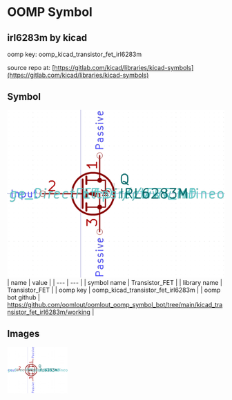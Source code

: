 # OOMP Symbol  
## irl6283m  by kicad  
  
oomp key: oomp_kicad_transistor_fet_irl6283m  
  
source repo at: [https://gitlab.com/kicad/libraries/kicad-symbols](https://gitlab.com/kicad/libraries/kicad-symbols)  
## Symbol  
  
[![working.png](working_600.png)](working.png)  
| name | value | 
| --- | --- | 
| symbol name | Transistor_FET | 
| library name | Transistor_FET | 
| oomp key | oomp_kicad_transistor_fet_irl6283m | 
| oomp bot github | https://github.com/oomlout/oomlout_oomp_symbol_bot/tree/main/kicad_transistor_fet_irl6283m/working | 
## Images  
  
[![working.png](working_140.png)](working.png)  
